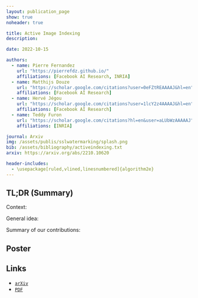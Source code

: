 ```yaml
---
layout: publication_page
show: true
noheader: true

title: Active Image Indexing
description: 

date: 2022-10-15

authors:
  - name: Pierre Fernandez
    url: "https://pierrefdz.github.io/"
    affiliations: [Facebook AI Research, INRIA]
  - name: Matthijs Douze
    url: "https://scholar.google.com/citations?user=0eFZtREAAAAJ&hl=en"
    affiliations: [Facebook AI Research]
  - name: Hervé Jégou
    url: "https://scholar.google.com/citations?user=1lcY2z4AAAAJ&hl=en"
    affiliations: [Facebook AI Research]
  - name: Teddy Furon
    url: "https://scholar.google.com/citations?hl=en&user=aLUbWzAAAAAJ"
    affiliations: [INRIA]

journal: Arxiv
img: /assets/publis/sslwatermarking/splash.png
bib: /assets/bibliography/activeindexing.txt
arxiv: https://arxiv.org/abs/2210.10620

header-includes:
  - \usepackage[ruled,vlined,linesnumbered]{algorithm2e}
---
```


## TL;DR (Summary)

Context:


General idea: 


Summary of our contributions:


## Poster


## Links

- [`arXiv`]({{page.arxiv}})
- [`PDF`]({{page.pdf}})

